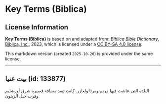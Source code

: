 # Key Terms (Biblica)

## License Information

**Key Terms (Biblica)** is based on and adapted from: _Biblica Bible Dictionary_, [Biblica, Inc.](https://www.biblica.com/), 2023, which is licensed under a [CC BY-SA 4.0 license](https://creativecommons.org/licenses/by-sa/4.0/legalcode.en).

This markdown version (created `2025-10-20`) is provided under the same license.



--------------------------------

## بيت عنيا (id: 133877)

البلدة التي عاشت فيها مريم ومرثا ولعازر. كانت تبعد مسافة قصيرة شرق أورشليم وقرب جبل الزيتون.


